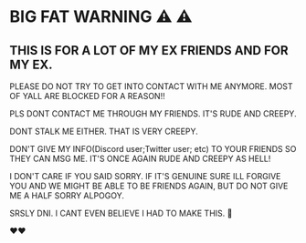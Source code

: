 # BIG FAT WARNING ⚠️ ⚠️ 
## THIS IS FOR A LOT OF MY EX FRIENDS AND FOR MY EX.
PLEASE DO NOT TRY TO GET INTO CONTACT WITH ME ANYMORE. MOST OF YALL ARE BLOCKED FOR A REASON!!

PLS DONT CONTACT ME THROUGH MY FRIENDS. IT'S RUDE AND CREEPY.

DONT STALK ME EITHER. THAT IS VERY CREEPY.

DON'T GIVE MY INFO(Discord user;Twitter user; etc) TO YOUR FRIENDS SO THEY CAN MSG ME. IT'S ONCE AGAIN RUDE AND CREEPY AS HELL!

I DON'T CARE IF YOU SAID SORRY. IF IT'S GENUINE SURE ILL FORGIVE YOU AND WE MIGHT BE ABLE TO BE FRIENDS AGAIN, BUT DO NOT GIVE ME A HALF SORRY ALPOGOY.

SRSLY DNI. I CANT EVEN BELIEVE I HAD TO MAKE THIS. 🥱

❤️❤️
